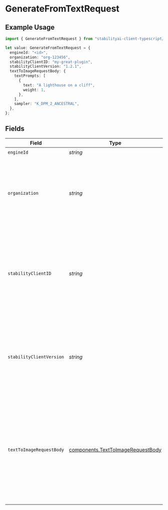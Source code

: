 # GenerateFromTextRequest

## Example Usage

```typescript
import { GenerateFromTextRequest } from "stabilityai-client-typescript/models/operations";

let value: GenerateFromTextRequest = {
  engineId: "<id>",
  organization: "org-123456",
  stabilityClientID: "my-great-plugin",
  stabilityClientVersion: "1.2.1",
  textToImageRequestBody: {
    textPrompts: [
      {
        text: "A lighthouse on a cliff",
        weight: 1,
      },
    ],
    sampler: "K_DPM_2_ANCESTRAL",
  },
};
```

## Fields

| Field                                                                                                                                                                                         | Type                                                                                                                                                                                          | Required                                                                                                                                                                                      | Description                                                                                                                                                                                   | Example                                                                                                                                                                                       |
| --------------------------------------------------------------------------------------------------------------------------------------------------------------------------------------------- | --------------------------------------------------------------------------------------------------------------------------------------------------------------------------------------------- | --------------------------------------------------------------------------------------------------------------------------------------------------------------------------------------------- | --------------------------------------------------------------------------------------------------------------------------------------------------------------------------------------------- | --------------------------------------------------------------------------------------------------------------------------------------------------------------------------------------------- |
| `engineId`                                                                                                                                                                                    | *string*                                                                                                                                                                                      | :heavy_check_mark:                                                                                                                                                                            | N/A                                                                                                                                                                                           |                                                                                                                                                                                               |
| `organization`                                                                                                                                                                                | *string*                                                                                                                                                                                      | :heavy_minus_sign:                                                                                                                                                                            | Allows for requests to be scoped to an organization other than the user's default.  If not provided, the user's default organization will be used.                                            | org-123456                                                                                                                                                                                    |
| `stabilityClientID`                                                                                                                                                                           | *string*                                                                                                                                                                                      | :heavy_minus_sign:                                                                                                                                                                            | Used to identify the source of requests, such as the client application or sub-organization. Optional, but recommended for organizational clarity.                                            | my-great-plugin                                                                                                                                                                               |
| `stabilityClientVersion`                                                                                                                                                                      | *string*                                                                                                                                                                                      | :heavy_minus_sign:                                                                                                                                                                            | Used to identify the version of the application or service making the requests. Optional, but recommended for organizational clarity.                                                         | 1.2.1                                                                                                                                                                                         |
| `textToImageRequestBody`                                                                                                                                                                      | [components.TextToImageRequestBody](../../models/components/texttoimagerequestbody.md)                                                                                                        | :heavy_check_mark:                                                                                                                                                                            | N/A                                                                                                                                                                                           | {<br/>"cfg_scale": 7,<br/>"height": 512,<br/>"width": 512,<br/>"sampler": "K_DPM_2_ANCESTRAL",<br/>"samples": 1,<br/>"seed": 0,<br/>"steps": 30,<br/>"text_prompts": [<br/>{<br/>"text": "A lighthouse on a cliff",<br/>"weight": 1<br/>}<br/>]<br/>} |